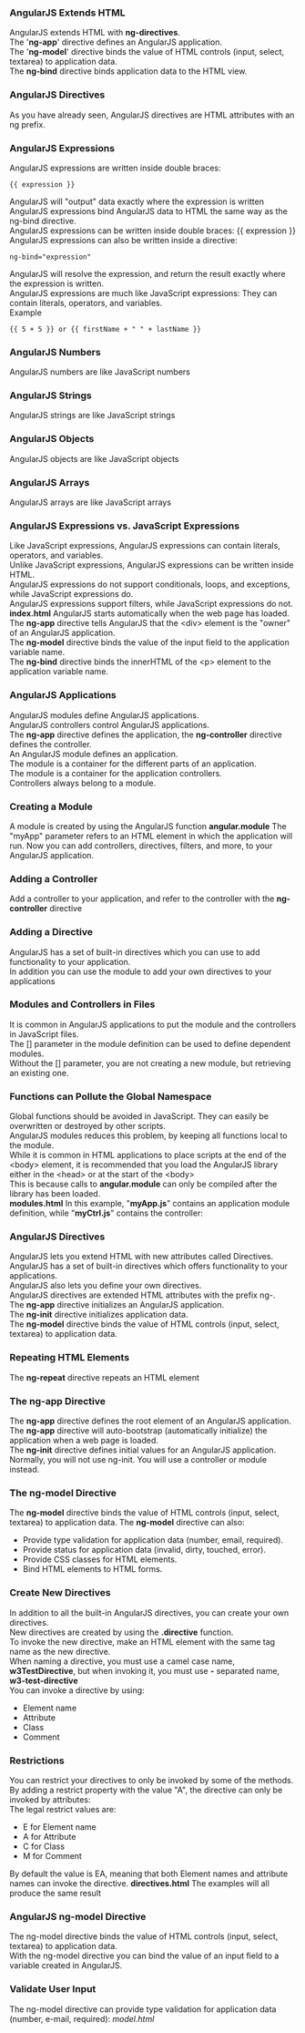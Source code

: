 ### AngularJS Extends HTML
AngularJS extends HTML with **ng-directives**.  
The '**ng-app**' directive defines an AngularJS application.  
The '**ng-model**' directive binds the value of HTML controls (input, select, textarea) to application data.  
The **ng-bind** directive binds application data to the HTML view. 
### AngularJS Directives
As you have already seen, AngularJS directives are HTML attributes with an ng prefix.
### AngularJS Expressions
AngularJS expressions are written inside double braces: 
	
	{{ expression }}
AngularJS will "output" data exactly where the expression is written  
AngularJS expressions bind AngularJS data to HTML the same way as the ng-bind directive.  
AngularJS expressions can be written inside double braces: {{ expression }}  
AngularJS expressions can also be written inside a directive: 
	
	ng-bind="expression"
AngularJS will resolve the expression, and return the result exactly where the expression is written.  
AngularJS expressions are much like JavaScript expressions: They can contain literals, operators, and variables.  
Example 

	{{ 5 + 5 }} or {{ firstName + " " + lastName }}
### AngularJS Numbers
AngularJS numbers are like JavaScript numbers
### AngularJS Strings
AngularJS strings are like JavaScript strings
### AngularJS Objects
AngularJS objects are like JavaScript objects
### AngularJS Arrays
AngularJS arrays are like JavaScript arrays
### AngularJS Expressions vs. JavaScript Expressions
Like JavaScript expressions, AngularJS expressions can contain literals, operators, and variables.  
Unlike JavaScript expressions, AngularJS expressions can be written inside HTML.  
AngularJS expressions do not support conditionals, loops, and exceptions, while JavaScript expressions do.  
AngularJS expressions support filters, while JavaScript expressions do not.  
**index.html**
AngularJS starts automatically when the web page has loaded.  
The **ng-app** directive tells AngularJS that the &lt;div&gt; element is the "owner" of an AngularJS application.  
The **ng-model** directive binds the value of the input field to the application variable name.  
The **ng-bind** directive binds the innerHTML of the &lt;p&gt; element to the application variable name. 
### AngularJS Applications
AngularJS modules define AngularJS applications.  
AngularJS controllers control AngularJS applications.   
The **ng-app** directive defines the application, the **ng-controller** directive defines the controller.  
An AngularJS module defines an application.  
The module is a container for the different parts of an application.  
The module is a container for the application controllers.  
Controllers always belong to a module.
### Creating a Module
A module is created by using the AngularJS function **angular.module**
The "myApp" parameter refers to an HTML element in which the application will run.
Now you can add controllers, directives, filters, and more, to your AngularJS application.
### Adding a Controller
Add a controller to your application, and refer to the controller with the **ng-controller** directive
### Adding a Directive
AngularJS has a set of built-in directives which you can use to add functionality to your application.  
In addition you can use the module to add your own directives to your applications  
### Modules and Controllers in Files
It is common in AngularJS applications to put the module and the controllers in JavaScript files.  
The [] parameter in the module definition can be used to define dependent modules.  
Without the [] parameter, you are not creating a new module, but retrieving an existing one.
### Functions can Pollute the Global Namespace
Global functions should be avoided in JavaScript. They can easily be overwritten or destroyed by other scripts.  
AngularJS modules reduces this problem, by keeping all functions local to the module.  
While it is common in HTML applications to place scripts at the end of the &lt;body&gt; element, it is recommended that you load the AngularJS library either in the &lt;head&gt; or at the start of the &lt;body&gt;  
This is because calls to **angular.module** can only be compiled after the library has been loaded. 	
**modules.html**
 In this example, "**myApp.js**" contains an application module definition, while "**myCtrl.js**" contains the controller:
### AngularJS Directives
AngularJS lets you extend HTML with new attributes called Directives.  
AngularJS has a set of built-in directives which offers functionality to your applications.  
AngularJS also lets you define your own directives.  
AngularJS directives are extended HTML attributes with the prefix ng-.  
The **ng-app** directive initializes an AngularJS application.  
The **ng-init** directive initializes application data.  
The **ng-model** directive binds the value of HTML controls (input, select, textarea) to application data.  
### Repeating HTML Elements
The **ng-repeat** directive repeats an HTML element
### The ng-app Directive
The **ng-app** directive defines the root element of an AngularJS application.   
The **ng-app** directive will auto-bootstrap (automatically initialize) the application when a web page is loaded.  
The **ng-init** directive defines initial values for an AngularJS application.  
Normally, you will not use ng-init. You will use a controller or module instead.  
### The ng-model Directive
The **ng-model** directive binds the value of HTML controls (input, select, textarea) to application data.
The **ng-model** directive can also:
* Provide type validation for application data (number, email, required).
* Provide status for application data (invalid, dirty, touched, error).
* Provide CSS classes for HTML elements.
* Bind HTML elements to HTML forms. 
 
### Create New Directives
In addition to all the built-in AngularJS directives, you can create your own directives.  
New directives are created by using the **.directive** function.  
To invoke the new directive, make an HTML element with the same tag name as the new directive.  
When naming a directive, you must use a camel case name, **w3TestDirective**, but when invoking it, you must use **-** separated name, **w3-test-directive**  
You can invoke a directive by using:
* Element name
* Attribute
* Class
* Comment

### Restrictions
You can restrict your directives to only be invoked by some of the methods.  
By adding a restrict property with the value "A", the directive can only be invoked by attributes:  
The legal restrict values are:
* E for Element name
* A for Attribute
* C for Class
* M for Comment

By default the value is EA, meaning that both Element names and attribute names can invoke the directive.
**directives.html**
The examples will all produce the same result
### AngularJS ng-model Directive
The ng-model directive binds the value of HTML controls (input, select, textarea) to application data.  
With the ng-model directive you can bind the value of an input field to a variable created in AngularJS.
### Validate User Input
The ng-model directive can provide type validation for application data (number, e-mail, required):
*model.html*
